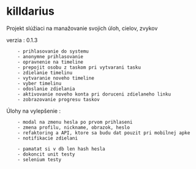 # killdarius

Projekt slúžiaci na manažovanie svojich úloh, cielov, zvykov

verzia : 0.1.3

        - prihlasovanie do systemu
        - anonymne prihlasovanie
        - opravnenie na timeline
        - prepojit osobu z taskom pri vytvarani tasku
        - zdielanie timelinu
        - vytvaranie noveho timeline
        - vyber timelinu
        - odoslanie zdielania
        - aktivovanie noveho konta pri doruceni zdielaneho linku
        - zobrazovanie progresu taskov

Úlohy na vylepšenie :
                
        - modal na zmenu hesla po prvom prihlaseni
        - zmena profilu, nickname, obrazok, heslo        
        - refaktoring a API, ktore sa budu dat pouzit pri mobilnej apke
        - notifikacie zdielani
    
        - pamatat si v db len hash hesla        
        - dokoncit unit testy
        - selenium testy

